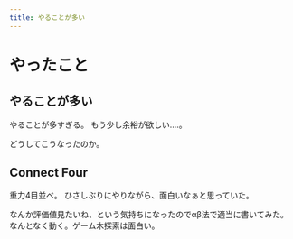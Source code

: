 ```yaml
---
title: やることが多い
---
```


# やったこと

## やることが多い

やることが多すぎる。
もう少し余裕が欲しい‥‥。

どうしてこうなったのか。

## Connect Four

重力4目並べ。
ひさしぶりにやりながら、面白いなぁと思っていた。

なんか評価値見たいね、という気持ちになったのでαβ法で適当に書いてみた。
なんとなく動く。ゲーム木探索は面白い。
